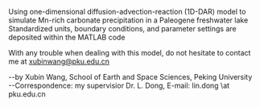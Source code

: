 Using one-dimensional diffusion-advection-reaction (1D-DAR) model to simulate Mn-rich carbonate precipitation in a Paleogene freshwater lake  
Standardized units, boundary conditions, and parameter settings are deposited within the MATLAB code

With any trouble when dealing with this model, do not hesitate to contact me at xubinwang@pku.edu.cn


--by Xubin Wang, School of Earth and Space Sciences, Peking University  
--Correspondence: my supervisior Dr. L. Dong, E-mail: lin.dong \at pku.edu.cn
